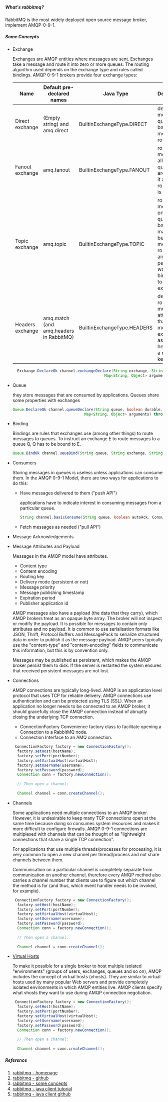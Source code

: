 ##### What's rabbitmq?

RabbitMQ is the most widely deployed open source message broker, implement AMQP-0-9-1.

##### Some Concepts

* Exchange

  Exchanges are AMQP entities where messages are sent. Exchanges take a message and route it into zero or more queues. The routing algorithm used depends on the exchange type and rules called bindings. AMQP 0-9-1 brokers provide four exchange types:
  
  |Name|	Default pre-declared names| Java Type|Descriptions|
  | --- | --- | --- | --- |
  |Direct exchange|	(Empty string) and amq.direct| BuiltinExchangeType.DIRECT|delivers messages to queues based on the message routing key. |
  |Fanout exchange|	amq.fanout|BuiltinExchangeType.FANOUT|routes messages to all of the queues that are bound to it and the routing key is ignored.|
  |Topic exchange|	amq.topic|BuiltinExchangeType.TOPIC| route messages to one or many queues based on matching between a message routing key and the pattern that was used to bind a queue to an exchange. |
  |Headers exchange|	amq.match (and amq.headers in RabbitMQ)|BuiltinExchangeType.HEADERS|designed for routing on multiple attributes that are more easily expressed as message headers than a routing key. |
  
  ```java
    Exchange.DeclareOk channel.exchangeDeclare(String exchange, String type, boolean durable, boolean autoDelete,
                                           Map<String, Object> arguments) throws IOException;
  ```
* Queue
 
  they store messages that are consumed by applications. Queues share some properties with exchanges
  
  ```java
  Queue.DeclareOk channel.queueDeclare(String queue, boolean durable, boolean exclusive, boolean autoDelete,
                                  Map<String, Object> arguments) throws IOException;
  ```
* Binding

  Bindings are rules that exchanges use (among other things) to route messages to queues. To instruct an exchange E to route messages to a queue Q, Q has to be bound to E.  
  
  ```java 
  Queue.BindOk channel.ueueBind(String queue, String exchange, String routingKey, Map<String, Object> arguments) throws IOException;
  ```
 
 * Consumers

   Storing messages in queues is useless unless applications can consume them. In the AMQP 0-9-1 Model, there are two ways for applications to do this:

   * Have messages delivered to them ("push API")
     
     applications have to indicate interest in consuming messages from a particular queue. 
     
     ```java
     String channel.basicConsume(String queue, boolean autoAck, Consumer callback) throws IOException;
     ```
     
   * Fetch messages as needed ("pull API")
 
 * Message Acknowledgements
 
 * Message Attributes and Payload

   Messages in the AMQP model have attributes. 
   
   * Content type
   * Content encoding
   * Routing key
   * Delivery mode (persistent or not)
   * Message priority
   * Message publishing timestamp
   * Expiration period
   * Publisher application id

   AMQP messages also have a payload (the data that they carry), which AMQP brokers treat as an opaque byte array. The broker will not inspect or modify the payload. It is possible for messages to contain only attributes and no payload. It is common to use serialisation formats like JSON, Thrift, Protocol Buffers and MessagePack to serialize structured data in order to publish it as the message payload. AMQP peers typically use the "content-type" and "content-encoding" fields to communicate this information, but this is by convention only.
   
   Messages may be published as persistent, which makes the AMQP broker persist them to disk. If the server is restarted the system ensures that received persistent messages are not lost. 
   
 * Connections
 
   AMQP connections are typically long-lived. AMQP is an application level protocol that uses TCP for reliable delivery. AMQP connections use authentication and can be protected using TLS (SSL). When an application no longer needs to be connected to an AMQP broker, it should gracefully close the AMQP connection instead of abruptly closing the underlying TCP connection.
   
   * ConnectionFactory Convenience factory class to facilitate opening a Connection to a RabbitMQ node.
   * Connection Interface to an AMQ connection.
   
   ```java
    ConnectionFactory factory = new ConnectionFactory();
     factory.setHost(hostName);
     factory.setPort(portNumber);
     factory.setVirtualHost(virtualHost);
     factory.setUsername(username);
     factory.setPassword(password);
     Connection conn = factory.newConnection();
    
     // Then open a channel:
    
     Channel channel = conn.createChannel();
   ```
 
 * Channels
 
   Some applications need multiple connections to an AMQP broker. However, it is undesirable to keep many TCP connections open at the same time because doing so consumes system resources and makes it more difficult to configure firewalls. AMQP 0-9-1 connections are multiplexed with channels that can be thought of as "lightweight connections that share a single TCP connection".

   For applications that use multiple threads/processes for processing, it is very common to open a new channel per thread/process and not share channels between them.

   Communication on a particular channel is completely separate from communication on another channel, therefore every AMQP method also carries a channel number that clients use to figure out which channel the method is for (and thus, which event handler needs to be invoked, for example).
   
   ```java
    ConnectionFactory factory = new ConnectionFactory();
     factory.setHost(hostName);
     factory.setPort(portNumber);
     factory.setVirtualHost(virtualHost);
     factory.setUsername(username);
     factory.setPassword(password);
     Connection conn = factory.newConnection();
    
     // Then open a channel:
    
     Channel channel = conn.createChannel();
   ```

* [Virtual Hosts](http://www.rabbitmq.com/vhosts.html)

  To make it possible for a single broker to host multiple isolated "environments" (groups of users, exchanges, queues and so on), AMQP includes the concept of virtual hosts (vhosts). They are similar to virtual hosts used by many popular Web servers and provide completely isolated environments in which AMQP entities live. AMQP clients specify what vhosts they want to use during AMQP connection negotiation.  
  
    
   ```java
    ConnectionFactory factory = new ConnectionFactory();
     factory.setHost(hostName);
     factory.setPort(portNumber);
     factory.setVirtualHost(virtualHost);
     factory.setUsername(username);
     factory.setPassword(password);
     Connection conn = factory.newConnection();
    
     // Then open a channel:
    
     Channel channel = conn.createChannel();
   ```
   
##### Reference
1. [rabbitmq - homepage](http://www.rabbitmq.com/)   
1. [rabbitmq - github](https://github.com/rabbitmq)
2. [rabbitmq - some concepts](https://www.rabbitmq.com/tutorials/amqp-concepts.html)
3. [rabbitmq - java client tutorial](http://www.rabbitmq.com/api-guide.html)
4. [rabbitmq - java client github](https://github.com/rabbitmq/rabbitmq-java-client)